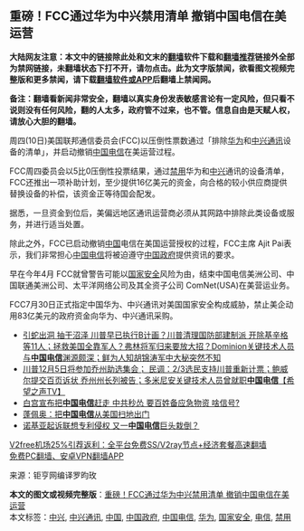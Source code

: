 <h2>重磅！FCC通过华为中兴禁用清单 撤销中国电信在美运营</h2> <p class="notice"><b>大陆网友注意：本文中的链接除此处和文末的<a href="https://github.com/bannedbook/fanqiang" >翻墙</a>软件下载和<a href="https://github.com/killgcd/justmysocks/blob/master/README.md">翻墙推荐</a>链接外全部为禁网链接，未翻墙状态下打不开，请勿点击。此为文字版禁闻，欲看图文视频完整版和更多禁闻，请下载<a href="https://github.com/bannedbook/fanqiang">翻墙软件或APP</a>后翻墙上禁闻网。</p><p>备注：翻墙看新闻非常安全，翻墙以真实身份发表敏感言论有一定风险，但只看不说则没有任何风险，翻的人太多，政府管不过来，也不管。信息自由是天赋人权，请放心大胆的翻墙。</b></p>  <div class="entry"> <p>周四(10日)美国联邦通信委员会(FCC)以压倒性票数通过「排除<a href="https://www.bannedbook.org/bnews/tag/%e5%8d%8e%e4%b8%ba/" class="st_tag internal_tag" rel="tag" title="标签 华为 下的日志">华为</a>和<a href="https://www.bannedbook.org/bnews/tag/%E4%B8%AD%E5%85%B4%E9%80%9A%E8%AE%AF/" class="st_tag internal_tag" rel="tag" title="标签 中兴通讯 下的日志">中兴通讯</a>设备的清单」，并启动撤销<a href="https://www.bannedbook.org/bnews/tag/%E4%B8%AD%E5%9B%BD/" class="st_tag internal_tag" rel="tag" title="标签 中国 下的日志">中国</a><a href="https://www.bannedbook.org/bnews/tag/%E7%94%B5%E4%BF%A1/" class="st_tag internal_tag" rel="tag" title="标签 电信 下的日志">电信</a>在美运营过程。</p> <p>FCC周四委员会以5比0压倒性投票结果，通过<a href="https://www.bannedbook.org/bnews/tag/%E7%A6%81%E7%94%A8/" class="st_tag internal_tag" rel="tag" title="标签 禁用 下的日志">禁用</a>华为和<a href="https://www.bannedbook.org/bnews/tag/%e4%b8%ad%e5%85%b4/" class="st_tag internal_tag" rel="tag" title="标签 中兴 下的日志">中兴</a>通讯的设备清单，FCC还推出一项补助计划，至少提供16亿美元的资金，向合格的较小供应商提供替换设备的补偿，该资金正等待国会配发。</p> <p>据悉，一旦资金到位后，美偏远地区通讯运营商必须从其网路中排除此类设备或服务，并进行适当处置。</p> <p>除此之外，FCC已启动撤销<span class='wp_keywordlink_affiliate'><a href="https://www.bannedbook.org/" title="中国" target="_blank">中国</a></span>电信在美国运营授权的过程，FCC主席 Ajit Pai表示，我们非常担心<a href="https://www.bannedbook.org/bnews/tag/%e4%b8%ad%e5%9b%bd%e7%94%b5%e4%bf%a1/" class="st_tag internal_tag" rel="tag" title="标签 中国电信 下的日志">中国电信</a>将被迫遵守<a href="https://www.bannedbook.org/bnews/tag/%e4%b8%ad%e5%9b%bd%e6%94%bf%e5%ba%9c/" class="st_tag internal_tag" rel="tag" title="标签 中国政府 下的日志">中国政府</a>提供资讯的要求。</p>  <p>早在今年4月 FCC就曾警告可能以<a href="https://www.bannedbook.org/bnews/tag/%e5%9b%bd%e5%ae%b6%e5%ae%89%e5%85%a8/" class="st_tag internal_tag" rel="tag" title="标签 国家安全 下的日志">国家安全</a>风险为由，结束中国电信美洲公司、中国联通美洲公司、太平洋网络公司及其全资子公司 ComNet(USA)在美营运业务。</p> <p>FCC7月30日正式指定中国华为、中兴通讯对美国国家安全构成威胁，禁止美企动用83亿美元的政府资金向华为、中兴通讯采购。</p> <ul class='op-related-articles' title='相关阅读'> <li><a href='https://www.bannedbook.org/bnews/bannedvideo/20201128/1438674.html' target='_blank'>引蛇出洞 抽干沼泽 川普早已执行B计画？川普清理国防部建制派 开除基辛格等11人；拯救美国全靠军人？弗林将军归来要放大招？Dominion关键技术人员与<b>中国电信</b>渊源颇深；鲜为人知胡锦涛军中大秘突然不知</a></li> <li><a href='https://www.bannedbook.org/bnews/cbnews/20201127/1438151.html' target='_blank'>川普12月5日将参加乔州助选集会； 民调：2/3选民支持川普重新计票；鲍威尔提交百页诉状 乔州州长列被告；多米尼安关键技术人员曾就职<b>中国电信</b>【希望之声TV】</a></li> <li><a href='https://www.bannedbook.org/bnews/topimagenews/20200807/1375873.html' target='_blank'>白宫宣布把<b>中国电信</b>赶走 中共秒怂 要百姓备应急物资 啥信号?</a></li> <li><a href='https://www.bannedbook.org/bnews/ssgc/20200806/1375396.html' target='_blank'>蓬佩奥：把<b>中国电信</b>从美国扫地出门</a></li> <li><a href='https://www.bannedbook.org/bnews/ssgc/20200806/1375305.html' target='_blank'>诺基亚起诉联想专利侵权 又一<b>中国电信</b>巨头栽倒？</a></li> </ul> <p class="texttj"> <a href="https://github.com/bannedbook/fanqiang/wiki/V2ray%E6%9C%BA%E5%9C%BA" target="_blank">V2free机场25%引荐返利：全平台免费SS/V2ray节点+经济套餐高速翻墙</a><br/> <a href="https://github.com/bannedbook/fanqiang/wiki/%E7%A6%81%E9%97%BB%E7%BD%91%E5%AE%89%E5%8D%93%E7%BF%BB%E5%A2%99%E6%96%B0%E9%97%BBAPP" target="_blank">免费PC翻墙、安卓VPN翻墙APP</a></p><p> 来源：钜亨网编译罗昀玫 </p><a name='sharetosocial'></a>       <div><b>本文的图文或视频完整版</b>：<a href='https://www.bannedbook.org/bnews/topimagenews/20201211/1445607.html'>重磅！FCC通过华为中兴禁用清单 撤销中国电信在美运营</a></div>  </div><!--END ENTRY--> <div class="postfooter"> <div>本文标签：<a href="https://www.bannedbook.org/bnews/tag/%e4%b8%ad%e5%85%b4/" rel="tag">中兴</a>, <a href="https://www.bannedbook.org/bnews/tag/%E4%B8%AD%E5%85%B4%E9%80%9A%E8%AE%AF/" rel="tag">中兴通讯</a>, <a href="https://www.bannedbook.org/bnews/tag/%E4%B8%AD%E5%9B%BD/" rel="tag">中国</a>, <a href="https://www.bannedbook.org/bnews/tag/%e4%b8%ad%e5%9b%bd%e6%94%bf%e5%ba%9c/" rel="tag">中国政府</a>, <a href="https://www.bannedbook.org/bnews/tag/%e4%b8%ad%e5%9b%bd%e7%94%b5%e4%bf%a1/" rel="tag">中国电信</a>, <a href="https://www.bannedbook.org/bnews/tag/%e5%8d%8e%e4%b8%ba/" rel="tag">华为</a>, <a href="https://www.bannedbook.org/bnews/tag/%e5%9b%bd%e5%ae%b6%e5%ae%89%e5%85%a8/" rel="tag">国家安全</a>, <a href="https://www.bannedbook.org/bnews/tag/%E7%94%B5%E4%BF%A1/" rel="tag">电信</a>, <a href="https://www.bannedbook.org/bnews/tag/%E7%A6%81%E7%94%A8/" rel="tag">禁用</a></div>  </div><!--END POSTFOOTER--> 